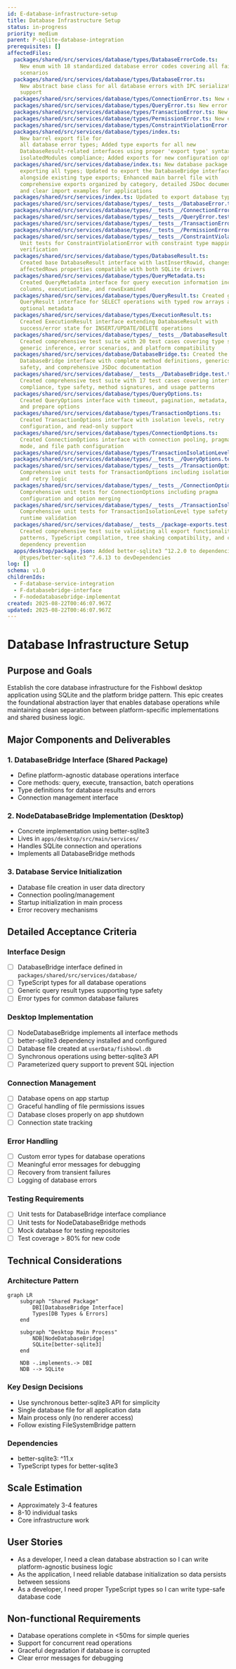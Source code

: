 ```yaml
---
id: E-database-infrastructure-setup
title: Database Infrastructure Setup
status: in-progress
priority: medium
parent: P-sqlite-database-integration
prerequisites: []
affectedFiles:
  packages/shared/src/services/database/types/DatabaseErrorCode.ts:
    New enum with 18 standardized database error codes covering all failure
    scenarios
  packages/shared/src/services/database/types/DatabaseError.ts:
    New abstract base class for all database errors with IPC serialization
    support
  packages/shared/src/services/database/types/ConnectionError.ts: New error class for database connection failures with context
  packages/shared/src/services/database/types/QueryError.ts: New error class for SQL query failures with SQL and parameter context
  packages/shared/src/services/database/types/TransactionError.ts: New error class for transaction-specific failures
  packages/shared/src/services/database/types/PermissionError.ts: New error class for database access permission issues
  packages/shared/src/services/database/types/ConstraintViolationError.ts: New error class for constraint violations with constraint type mapping
  packages/shared/src/services/database/types/index.ts:
    New barrel export file for
    all database error types; Added type exports for all new
    DatabaseResult-related interfaces using proper 'export type' syntax for
    isolatedModules compliance; Added exports for new configuration option types
  packages/shared/src/services/database/index.ts: New database package index
    exporting all types; Updated to export the DatabaseBridge interface
    alongside existing type exports; Enhanced main barrel file with
    comprehensive exports organized by category, detailed JSDoc documentation,
    and clear import examples for applications
  packages/shared/src/services/index.ts: Updated to export database types alongside storage types
  packages/shared/src/services/database/types/__tests__/DatabaseError.test.ts: Comprehensive tests for base DatabaseError class functionality
  packages/shared/src/services/database/types/__tests__/ConnectionError.test.ts: Unit tests for ConnectionError with context and serialization testing
  packages/shared/src/services/database/types/__tests__/QueryError.test.ts: Unit tests for QueryError covering SQL and parameter handling
  packages/shared/src/services/database/types/__tests__/TransactionError.test.ts: Unit tests for TransactionError with operation context
  packages/shared/src/services/database/types/__tests__/PermissionError.test.ts: Unit tests for PermissionError with resource context
  packages/shared/src/services/database/types/__tests__/ConstraintViolationError.test.ts:
    Unit tests for ConstraintViolationError with constraint type mapping
    verification
  packages/shared/src/services/database/types/DatabaseResult.ts:
    Created base DatabaseResult interface with lastInsertRowid, changes, and
    affectedRows properties compatible with both SQLite drivers
  packages/shared/src/services/database/types/QueryMetadata.ts:
    Created QueryMetadata interface for query execution information including
    columns, executionTime, and rowsExamined
  packages/shared/src/services/database/types/QueryResult.ts: Created generic
    QueryResult interface for SELECT operations with typed row arrays and
    optional metadata
  packages/shared/src/services/database/types/ExecutionResult.ts:
    Created ExecutionResult interface extending DatabaseResult with
    success/error state for INSERT/UPDATE/DELETE operations
  packages/shared/src/services/database/types/__tests__/DatabaseResult.test.ts:
    Created comprehensive test suite with 20 test cases covering type safety,
    generic inference, error scenarios, and platform compatibility
  packages/shared/src/services/database/DatabaseBridge.ts: Created the main
    DatabaseBridge interface with complete method definitions, generics for type
    safety, and comprehensive JSDoc documentation
  packages/shared/src/services/database/__tests__/DatabaseBridge.test.ts:
    Created comprehensive test suite with 17 test cases covering interface
    compliance, type safety, method signatures, and usage patterns
  packages/shared/src/services/database/types/QueryOptions.ts:
    Created QueryOptions interface with timeout, pagination, metadata, debug,
    and prepare options
  packages/shared/src/services/database/types/TransactionOptions.ts:
    Created TransactionOptions interface with isolation levels, retry
    configuration, and read-only support
  packages/shared/src/services/database/types/ConnectionOptions.ts:
    Created ConnectionOptions interface with connection pooling, pragmas, WAL
    mode, and file path configuration
  packages/shared/src/services/database/types/TransactionIsolationLevel.ts: Created TransactionIsolationLevel type with SQL standard isolation levels
  packages/shared/src/services/database/types/__tests__/QueryOptions.test.ts: Comprehensive unit tests for QueryOptions type validation and behavior
  packages/shared/src/services/database/types/__tests__/TransactionOptions.test.ts:
    Comprehensive unit tests for TransactionOptions including isolation levels
    and retry logic
  packages/shared/src/services/database/types/__tests__/ConnectionOptions.test.ts:
    Comprehensive unit tests for ConnectionOptions including pragma
    configuration and option merging
  packages/shared/src/services/database/types/__tests__/TransactionIsolationLevel.test.ts:
    Comprehensive unit tests for TransactionIsolationLevel type safety and
    runtime validation
  packages/shared/src/services/database/__tests__/package-exports.test.ts:
    Created comprehensive test suite validating all export functionality, import
    patterns, TypeScript compilation, tree shaking compatibility, and circular
    dependency prevention
  apps/desktop/package.json: Added better-sqlite3 ^12.2.0 to dependencies and
    @types/better-sqlite3 ^7.6.13 to devDependencies
log: []
schema: v1.0
childrenIds:
  - F-database-service-integration
  - F-databasebridge-interface
  - F-nodedatabasebridge-implementat
created: 2025-08-22T00:46:07.967Z
updated: 2025-08-22T00:46:07.967Z
---
```


# Database Infrastructure Setup

## Purpose and Goals

Establish the core database infrastructure for the Fishbowl desktop application using SQLite and the platform bridge pattern. This epic creates the foundational abstraction layer that enables database operations while maintaining clean separation between platform-specific implementations and shared business logic.

## Major Components and Deliverables

### 1. DatabaseBridge Interface (Shared Package)

- Define platform-agnostic database operations interface
- Core methods: query, execute, transaction, batch operations
- Type definitions for database results and errors
- Connection management interface

### 2. NodeDatabaseBridge Implementation (Desktop)

- Concrete implementation using better-sqlite3
- Lives in `apps/desktop/src/main/services/`
- Handles SQLite connection and operations
- Implements all DatabaseBridge methods

### 3. Database Service Initialization

- Database file creation in user data directory
- Connection pooling/management
- Startup initialization in main process
- Error recovery mechanisms

## Detailed Acceptance Criteria

### Interface Design

- [ ] DatabaseBridge interface defined in `packages/shared/src/services/database/`
- [ ] TypeScript types for all database operations
- [ ] Generic query result types supporting type safety
- [ ] Error types for common database failures

### Desktop Implementation

- [ ] NodeDatabaseBridge implements all interface methods
- [ ] better-sqlite3 dependency installed and configured
- [ ] Database file created at `userData/fishbowl.db`
- [ ] Synchronous operations using better-sqlite3 API
- [ ] Parameterized query support to prevent SQL injection

### Connection Management

- [ ] Database opens on app startup
- [ ] Graceful handling of file permissions issues
- [ ] Database closes properly on app shutdown
- [ ] Connection state tracking

### Error Handling

- [ ] Custom error types for database operations
- [ ] Meaningful error messages for debugging
- [ ] Recovery from transient failures
- [ ] Logging of database errors

### Testing Requirements

- [ ] Unit tests for DatabaseBridge interface compliance
- [ ] Unit tests for NodeDatabaseBridge methods
- [ ] Mock database for testing repositories
- [ ] Test coverage > 80% for new code

## Technical Considerations

### Architecture Pattern

```mermaid
graph LR
    subgraph "Shared Package"
        DBI[DatabaseBridge Interface]
        Types[DB Types & Errors]
    end

    subgraph "Desktop Main Process"
        NDB[NodeDatabaseBridge]
        SQLite[better-sqlite3]
    end

    NDB -.implements.-> DBI
    NDB --> SQLite
```

### Key Design Decisions

- Use synchronous better-sqlite3 API for simplicity
- Single database file for all application data
- Main process only (no renderer access)
- Follow existing FileSystemBridge pattern

### Dependencies

- better-sqlite3: ^11.x
- TypeScript types for better-sqlite3

## Scale Estimation

- Approximately 3-4 features
- 8-10 individual tasks
- Core infrastructure work

## User Stories

- As a developer, I need a clean database abstraction so I can write platform-agnostic business logic
- As the application, I need reliable database initialization so data persists between sessions
- As a developer, I need proper TypeScript types so I can write type-safe database code

## Non-functional Requirements

- Database operations complete in <50ms for simple queries
- Support for concurrent read operations
- Graceful degradation if database is corrupted
- Clear error messages for debugging

